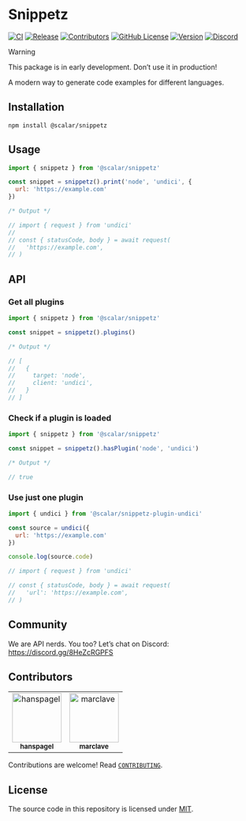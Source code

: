 # Snippetz

[![CI](https://github.com/scalar/snippetz/actions/workflows/ci.yml/badge.svg)](https://github.com/scalar/snippetz/actions/workflows/ci.yml)
[![Release](https://github.com/scalar/snippetz/actions/workflows/release.yml/badge.svg)](https://github.com/scalar/snippetz/actions/workflows/release.yml)
[![Contributors](https://img.shields.io/github/contributors/scalar/snippetz)](https://github.com/scalar/snippetz/graphs/contributors)
[![GitHub License](https://img.shields.io/github/license/scalar/snippetz)](https://github.com/scalar/snippetz/blob/main/LICENSE)
[![Version](https://img.shields.io/npm/v/%40scalar/snippetz)](https://www.npmjs.com/package/@scalar/snippetz)
[![Discord](https://img.shields.io/discord/1135330207960678410?style=flat&color=5865F2)](https://discord.gg/8HeZcRGPFS)

> [!WARNING]
> This package is in early development. Don’t use it in production!

A modern way to generate code examples for different languages.

## Installation

```
npm install @scalar/snippetz
```

## Usage

```js
import { snippetz } from '@scalar/snippetz'

const snippet = snippetz().print('node', 'undici', {
  url: 'https://example.com'
})

/* Output */

// import { request } from 'undici'
//
// const { statusCode, body } = await request(
//   'https://example.com',
// )
```

## API

### Get all plugins

```js
import { snippetz } from '@scalar/snippetz'

const snippet = snippetz().plugins()

/* Output */

// [
//   {
//     target: 'node',
//     client: 'undici',
//   }
// ]
```

### Check if a plugin is loaded

```js
import { snippetz } from '@scalar/snippetz'

const snippet = snippetz().hasPlugin('node', 'undici')

/* Output */

// true
```

### Use just one plugin

```js
import { undici } from '@scalar/snippetz-plugin-undici'

const source = undici({
  url: 'https://example.com'
})

console.log(source.code)

// import { request } from 'undici'

// const { statusCode, body } = await request(
//   'url': 'https://example.com',
// )
```

## Community

We are API nerds. You too? Let’s chat on Discord: <https://discord.gg/8HeZcRGPFS>

## Contributors

<!-- readme: collaborators,contributors -start -->
<table>
	<tbody>
		<tr>
            <td align="center">
                <a href="https://github.com/hanspagel">
                    <img src="https://avatars.githubusercontent.com/u/1577992?v=4" width="100;" alt="hanspagel"/>
                    <br />
                    <sub><b>hanspagel</b></sub>
                </a>
            </td>
            <td align="center">
                <a href="https://github.com/marclave">
                    <img src="https://avatars.githubusercontent.com/u/6176314?v=4" width="100;" alt="marclave"/>
                    <br />
                    <sub><b>marclave</b></sub>
                </a>
            </td>
		</tr>
	<tbody>
</table>
<!-- readme: collaborators,contributors -end -->

Contributions are welcome! Read [`CONTRIBUTING`](https://github.com/scalar/snippetz/blob/main/CONTRIBUTING).

## License

The source code in this repository is licensed under [MIT](https://github.com/scalar/snippetz/blob/main/LICENSE).